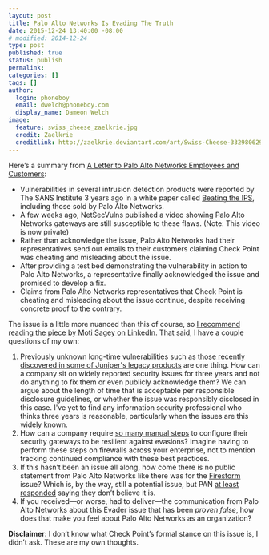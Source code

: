 ```yaml
---
layout: post
title: Palo Alto Networks Is Evading The Truth
date: 2015-12-24 13:40:00 -08:00
# modified: 2014-12-24
type: post
published: true
status: publish
permalink: 
categories: []
tags: []
author:
  login: phoneboy
  email: dwelch@phoneboy.com
  display_name: Dameon Welch
image:
  feature: swiss_cheese_zaelkrie.jpg
  credit: Zaelkrie
  creditlink: http://zaelkrie.deviantart.com/art/Swiss-Cheese-332980629
---
```

Here’s a summary from [A Letter to Palo Alto Networks Employees and Customers](https://www.linkedin.com/pulse/letter-palo-alto-networks-employees-customers-moti-sagey-%D7%9E%D7%95%D7%98%D7%99-%D7%A9%D7%92%D7%99%D7%90?published=t):

* Vulnerabilities in several intrusion detection products were reported by The SANS Institute 3 years ago in a white paper called [Beating the IPS](https://www.sans.org/reading-room/whitepapers/intrusion/beating-ips-34137), including those sold by Palo Alto Networks.
* A few weeks ago, NetSecVulns published a video showing Palo Alto Networks gateways are still susceptible to these flaws. (Note: This video is now private)
* Rather than acknowledge the issue, Palo Alto Networks had their representatives send out emails to their customers claiming Check Point was cheating and misleading about the issue.
* After providing a test bed demonstrating the vulnerability in action to Palo Alto Networks, a representative finally acknowledged the issue and promised to develop a fix.
* Claims from Palo Alto Networks representatives that Check Point is cheating and misleading about the issue continue, despite receiving concrete proof to the contrary.

The issue is a little more nuanced than this of course, so [I recommend reading the piece by Moti Sagey on LinkedIn](https://www.linkedin.com/pulse/letter-palo-alto-networks-employees-customers-moti-sagey-%D7%9E%D7%95%D7%98%D7%99-%D7%A9%D7%92%D7%99%D7%90?published=t). That said, I have a couple questions of my own:

1. Previously unknown long-time vulnerabilities such as [those recently discovered in some of Juniper's legacy products](https://www.techdirt.com/articles/20151219/07481133129/us-govt-agencies-freak-out-over-juniper-backdoor-perhaps-theyll-now-realize-why-backdoors-are-mistake.shtml) are one thing. How can a company sit on widely reported security issues for three years and not do anything to fix them or even publicly acknowledge them? We can argue about the length of time that is acceptable per responsible disclosure guidelines, or whether the issue was responsibly disclosed in this case. I've yet to find any information security professional who thinks three years is reasonable, particularly when the issues are this widely known.
2. How can a company require [so many manual steps](https://www.paloaltonetworks.com/documentation/61/pan-os/pan-os/threat-prevention/best-practices-for-securing-your-network-from-layer-4-and-layer-7-evasions.html) to configure their security gateways to be resilient against evasions? Imagine having to perform these steps on firewalls across your enterprise, not to mention tracking continued compliance with these best practices. 
3. If this hasn’t been an issue all along, how come there is no public statement from Palo Alto Networks like there was for the [Firestorm](http://www.bugsec.com/news/firestorm/) issue? Which is, by the way, still a potential issue, but PAN [at least responded](http://researchcenter.paloaltonetworks.com/2015/12/some-clarifications-and-commentary-on-network-security-and-covert-channels/) saying they don’t believe it is.  
4. If you received—or worse, had to deliver—the communication from Palo Alto Networks about this Evader issue that has been *proven false*, how does that make you feel about Palo Alto Networks as an organization?

**Disclaimer**: I don’t know what Check Point’s formal stance on this issue is, I didn’t ask. These are my own thoughts. 

